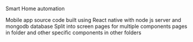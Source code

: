 Smart Home automation

Mobile app source code built using React native with node js server and mongodb database
Split into screen pages for multiple components pages in folder and other specific components in other folders 
